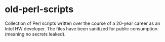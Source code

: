 # old-perl-scripts

Collection of Perl scripts written over the course of a 20-year career as an Intel HW developer. The files have been sanitized for public consumption (meaning no secrets leaked).